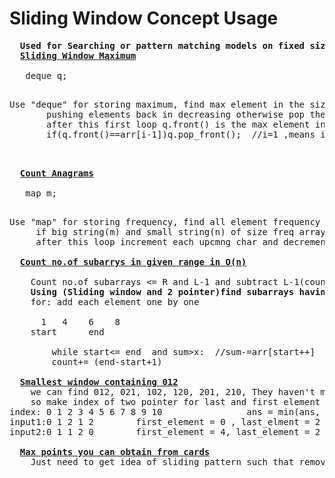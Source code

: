 # Sliding Window Concept Usage
   <pre>
  <b>Used for Searching or pattern matching models on fixed size</b>
  <b><a href="https://github.com/teja963/DSA-and-MYSQL/blob/master/Sliding%20Window/3.%20Sliding%20window%20max.cpp">Sliding Window Maximum</a></b>
 
   deque q;
    <p>Use "deque" for storing maximum, find max element in the size k(first k elements) by
       pushing elements back in decreasing otherwise pop the elements
       after this first loop q.front() is the max element in first size k elements
       if(q.front()==arr[i-1])q.pop_front();  //i=1 ,means if 2nd size of k contains first element then pop it</p>
  
  <b><a href="https://github.com/teja963/DSA-and-MYSQL/blob/master/Sliding%20Window/4.%20Count%20anagrams.cpp">Count Anagrams</a></b>

   map m; 
    <p>Use "map" for storing frequency, find all element frequency in the small string for comparing by each char
     if big string(m) and small string(n) of size freq array equal c++; //basic
     after this loop increment each upcmng char and decrement each outgng char and update freq 
     
  <b><a href="https://github.com/teja963/DSA_All_Models/blob/master/Sliding%20Window/6.%20count%20the%20no%20of%20subarrays%20in%20given%20range.cpp">Count no.of subarrys in given range in O(n)</a></b>
   
    Count no.of subarrays <= R and L-1 and subtract L-1(count) from R(count)  //logic
    <b>Using (Sliding window and 2 pointer)find subarrays having sum less than or equal to X(eg: 5)</b>
    for: add each element one by one
    
      1   4    6    8
    start      end
    
        while start<= end  and sum>x:  //sum-=arr[start++]
        count+= (end-start+1)
        
  <b><a href="https://github.com/teja963/Advanced-DSA/blob/master/Sliding%20Window/8.%20Smallest%20window%20containing%20012.cpp">Smallest window containing 012</a></b>
    we can find 012, 021, 102, 120, 201, 210, They haven't mention anything abt sequence
    so make index of two pointer for last and first element
index: 0 1 2 3 4 5 6 7 8 9 10                ans = min(ans, last_element - first_element + 1)
input1:0 1 2 1 2        first_element = 0 , last_elment = 2   
input2:0 1 1 2 0        first_element = 4, last_element = 2

  <b><a href="https://github.com/teja963/Advanced-DSA/blob/master/Sliding%20Window/9.%20Max%20points%20you%20can%20obtain%20from%20cards.cpp">Max points you can obtain from cards</a></b>
  	Just need to get idea of sliding pattern such that removing from ends means
  </pre>
             
